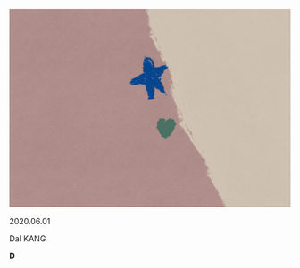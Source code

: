![image-20200601142414517](LadyBird.assets/image-20200601142414517.png)

2020.06.01

Dal KANG

**D**




